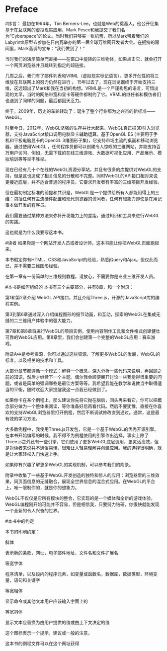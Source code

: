 Preface
=========

#序言：
最初在1994年，Tim Berners-Lee，也就是Web的奠基人，他公开征集基于在互联网的虚拟现实应用，Mark Pesce和我提交了我们名为”Cyberspace”的论文。当时我们只够买一张机票，所以Mark带着我们的Labyrinth原型去参加在日内瓦举办的第一届全球万维网开发者大会。在拥挤的房间里，Mark高调的宣布：“我们做到了！”

当时我们的演示简单而直接——在窗口中旋转的三维物体，如果点击它，就会打开一个网页浏览器并且跳转到指定的超链接。

几周之后，我们有了邮件列表和VRML（虚拟现实标记语言）。更多开创性的将三维放在互联网上的努力仍然在进行
。
15年过去了，现在浏览器终于开始支持三维，这远超出了Mark和我在当初的构想。VRML是一个严谨构思的语言，可惜出现的太早，当时的网络带宽和显卡等硬件都制约了它。VRML的继任者和模仿者们也遇到了同样的问题，最后都回天乏力。

终于，2009年，历史的车轮转动了：诞生了整个行业都为之兴奋的新标准——WebGL。

时至今日，2012年，WebGL坚强的生存并壮大起来。WebGL真正把3D引入浏览器，支持JavaScript接口调用电脑显卡辅助运算。基于OpenGL ES (主要用于手机和平板电脑显卡的OpenGL 3维图形子集)，它支持市场主流的桌面和移动浏览器。通过使用WebGL ，任何程序员都可以创建令人惊叹的三维网站，并能支持百万用户访问，例如，无需下载的在线三维游戏、大数据可视化应用、产品展示、模拟培训等等举不胜举。

现在已经有几十个在线的WebGL资源分享站，并且有很多的库提供对WebGL的支持，但是这也造成了相关信息的分散和不完整。同时WebGL的API接口相对来说更接近底层，并不适合普通的程序员，它要求开发者有丰富的三维项目开发经验。

但在最初制定标准的前提和共识是，WebGL是一个提供给所有人都能用得上的三维：包括任何有主流硬件配置和现代浏览器的访问者，任何有想象力即使是在用记事本做开发的程序员。

我们需要通过某种方法来弥补开发能力上的差距，通过知识和工具来进行WebGL的实践。

这也就是为什么我要写这本书。

#读者
如果你是一个网站开发人员或者设计师，这本书能让你把WebGL页面跑起来。

本书假定你有HTML、CSS和JavaScript的经验，熟悉jQuery和Ajax。但仅此而已，并不需要三维图形经验。

在第一章有一份简单的三维规则教程，请放心，不需要你是专业三维开发人员。

#本书是如何组织的
本书有三个主要部分，共有8章，和一个附录：

第1和第2章介绍 WebGL API接口，并且介绍Three.js，开源的JavaScript库的编程实例。

第3到第6章通过深入介绍编程图形的细节动画，和互动，探索的WebGL在集成无缝的二三维用户体验中的强大能力。

第7章和第8章将进行WebGL的项目实例，使用内容制作工具和文件格式创建健壮可靠的WebGL应用。第8章里，我们会创建第一个完整的WebGL应用：赛车游戏。

附录A中是参考资源，你可以通过这些资源，了解更多WebGL的发展，WebGL的标准，以及相关的技术和工具。

大部分章节都遵循一个模式：解释一个概念，深入分析一些代码来说明，再回顾之前的知识，然后才继续下一个主题。偶尔我会顺便展开讨论一些我觉得很重要的问题，或者是简单的强调哪些是最佳方案等等。我希望我能在教学和说教当中取得适当的平衡，随时欢迎大家提醒我这一点我已经做到了。

如果你卡在某个例程上，那么建议你先将它抛在脑后，回头再来看它。你可以把概念部分做为一个整体来阅读，等你准备好后再看代码。然后不要犹豫，直接在你喜欢的支持WebGL浏览器里打开例程，然后不断调试修改直到通过。通常，这是最有效的学习方法。

大多数例程中，我使用Three.js开发包，它是一个基于WebGL的优秀开源引擎。在本书开始编写的时候，我不得不为例程使用的引擎作出选择，事实上除了Three.js之外还有一些引擎，它们使用了更多WebGL底层调用，更灵活高效，但是对读者来说并不通俗易懂，很难让人轻易理解并创建应用。我的选择很明确，就是让大家轻松入门快速上手。

如果你有兴趣了解更多WebGL的实现机制，可以参考我们的附录。

附录中收集了一些基于WebGL开发创造的独特和惊人的应用：浏览器里的三维效果，同页面信息的无缝融合，展现全世界信息的混合式应用。在WebGL的平台上，唯一限制你的，就是你的想象力。

WebGL不仅仅是它所有模块的整合，它实现的是一个媒体和全新的游戏体验。WebGL编程刚开始可能并不容易，但是相信我，只要努力钻研，你很快就能发现一个全新的令人兴奋的世界。

#本书中的约定

本书的印刷约定：

斜体

表示新的条款，网址，电子邮件地址，文件名和文件扩展名

等宽字体

程序清单，以及段内的程序元素，如变量或函数名，数据库，数据类型，环境变量，语句和关键字

等宽粗体

显示命令或其他文本用户应该输入字面上的

等宽斜体

显示文本应替换为由用户提供的值或由上下文决定的值

这个图标表示一个提示，建议或一般的注意。

这本书的例程文件可以在这个网址获得




